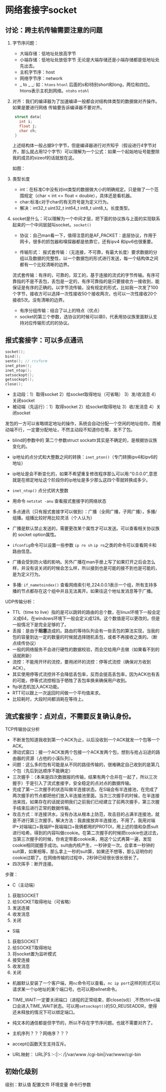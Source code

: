 # 网络套接字socket

## 讨论：跨主机传输需要注意的问题
1. 字节序问题：
   - 大端存储：低地址处放高字节
   - 小端存储：低地址处放低字节
无论是大端存储还是小端存储都是低地址处先出去。
   - 主机字节序：host
   - 网络字节序：network
   - _ to _ _: 如：```htons``` ```htonl``` 后面的s和l待别short和long，两位和四位。htons表示主机到网络。```ntohs``` ```ntohl```
2. 对齐：我们的编译器为了加速编译一般都会对结构体类型的数据做对齐操作。如果是要进行网络
   传输要告诉编译器不要对齐。
   ```cpp
    struct data{
      int i;
      float j;
      char ch;
    }
   ```
   上述结构体一般占据9个字节，但是编译器进行对齐知乎（假设进行4字节对齐，那么就占用12个字节）可以理解为一个公式：如果一个起始地址号能整除我的成员的sizeof的话就放在这。
  
   如图：

3. 类型长度
   - int：在标准C中没有对int类型的数据做大小的明确规定。只是做了一个范围规定（char < int <= float < double），具体还是看机器。 
   - char:标准c对于char的有无符号是为定义行为。
   - 解决：int32_t uint32_t int64_t int8_t uint8_t。长度类型。


4. socket是什么：可以理解为一个中间才层，把下面的协议族与上面的实现联系起来的一个中间层就叫socket。```socket()```
   - 协议：自己man看一下，值得注意的是AF_PACKET：底层协议，作用于网卡，很多的抓包器和嗅探器都是依靠它，还有ipv4 和ipv6也很重要。
  
   - 传输形式：
   报式套传输：（无连接，不可靠，有最大长度）要求数据的分组以及数据的完整性，以一个数据包的形式进行发送，每一个结构体之间都有一个比较清晰的边界。

   流式套传输：有序的，可靠的，双工的，基于连接的流式的字节传输。有序可靠指的不是不丢包，丢包是一定的，有序可靠指的是只要接收方一接收到，能保证是有序的正确的。以字节流传输，没有规定的形式，比如我一次发了100个字节，接收方可以选择一次性接收50个接收两次，也可以一次性接收20个接收5次。没有清晰的边界。

   - 有序分组传输：结合了以上的特点（优点）
   - socket的第三个参数，选协议的时候可以填0，代表用协议族里面默认支持对应传输形式的的协议。

## 报式套接字：可以多点通讯
   ```cpp
   socket();
   bind();
   sento(); // rcvform
   inet_pton();
   inet_ntop();
   setsockopt();
   getsockopt();
   close();
   ```

   - 主动段：1）取得socket 2）给socket取得地址（可省略） 3）发/收消息 4）关闭socket
   - 被动端（先运行）：1）取得socket 2）给socket取得地址 3）收/发消息 4）关闭socket

   发包的一方可以省略绑定地址的操作，系统会自动分配一个空闲的地址给你，而被动端不行，一定要分配地址，不然主动段不知道你在哪，发不了包。

   - blind的参数中的 第二个参数struct sockattr其实是不确定的，是根据协议族变化的。

   - ip地址的点分式和大整数之间的转换：```inet_pton()```（专门转换ipv4和ipv6的地址）
   - ip地址是会不断变化的，如果不希望重复修改程序那么可以用:"0.0.0.0",意思就是在绑定地址这个阶段你的ip地址是多少那么这四个零就转换成多少。
   - ```inet_ntop()``` 点分式转大整数
   - 用命令 ```netstat -anu``` 查看报式套接字的网络状态
   - 多点通讯（只有报式套接字可以做到）：广播（全网广播，子网广播），多播/组播。组播比较好用比较灵活（个人认为）
   - 广播是默认禁止发送的，需要更改某个属性才可以发送。可以查看相关协议族的 socket option属性。
   - ```ifconfig```命令可以设置一些参数 ```ip ro sh``` ```ip ro```之类的命令可以查看网卡和路由信息。 
   - 广播会受到防火墙的影响。另外广播在man手册上写了如果打开之后会怎么样，并没有说关闭的时候会怎么样，所以接到也是可能的接不到也是可能的，是为定义行为。
   - 多播: ```if_nametoindex()``` 查看网络索引号,224.0.0.1表示一个组，所有支持多播的节点都存在这个组中并且无法离开。如果往这个地址发消息等于广播。

UDP传输分析：
   - TTL（time to live）指的是可以跳转的路由的总个数，在linux环境下一般会定义成64，在windows环境下一般会定义成128。这个数值是可以更改的。但是一般情况下是完全足够的了。
   - 丢报：是由于**阻塞**造成的。路由的等待队列会有一些丢包的算法实现，当我的包的容量到达一定的数量的时候就选择随机丢包，或者不再接收之类的。（断点续传协议）
   - 一般的网络服务不会进行硬性的数据校验，而会交给用户去做（如果看不到的话就刷新）
   - 流控：不能用开环的流控，要用闭环的流控：停等式流控（确保对方收到ACK）。
   - 其实使用停等式流控并不会降低丢包率，反而会提高丢包率，因为ACK也有丢的可能，停等式流控相当于牺牲了丢包率换来确保用户收到。
   - ftp状态机加入ACK功能。
   - RTT可以跟上一次返回时间做一个平均值来求。
   - 比较耗时，大段时间都消耗在等待上。

## 流式套接字：点对点，不需要反复确认身份。
TCP传输协议分析
   - 不断发包知道我收到第一个ACK为止，以后没收到一个ACK就发一个包等一个ACK。
   - 滑动式窗口：接一个ACK发两个包接一个ACK发两个包，想到与抢占沿途的路由器的资源（占他的小溪队列）。
   - 问题：这么多的包有可能是从不同的路径传输的，很难确定自己收到的是第几个包（先后到达顺序不能确定）
   - 三次握手：（本来是四次数据报的传输，结果有两个合并在一起了，所以三次握手）于是引入了流式套接字，安全稳定的点对点的数据传输。
   - 完成了第一二次握手的状态叫做半连接状态。在S端会有半连接池，在完成了两次握手的节点都把他们放入半连接池里面。当次三次握手的时候，在半连接池来找，如果存在的话就说明我们之前我们已经建立了前两次握手，第三次握手结束后进行正常的数据传输。
   - 攻击方式：半连接洪水，没有办法从根本上防范，攻击目的占满半连接池，就是不进行第三次握手。解决方法：我直接放弃半连接池，不用了。我用对端IP+对端端口+我端IP+我端端口+我俩都用的PROTOl，用上述的值和杂质sult进行哈希，得到的内容叫做cookie。在第二次握手的时候把cookie也送过去，当第三次握手的时候，你肯定带着cookie来，用这个公式再算一遍，发现cookie相同就握手成功。sult由内核产生，一秒钟变一次。会拿本一秒钟的sult算，如果相等，那么拿上一秒的sult算，如果还不想等，那么证明你的cookie过期了。在网络传输的过程中，2秒钟已经很长很长很长了。
   - 四次挥手：断开连接。

步骤：
   - C（主动端）
   1. 获取SOCKET
   2. 给SOCKET取得地址（可省略）
   3. 发送连接
   4. 收发消息
   5. 关闭


   - S端
   1. 获取SOCKET
   2. 给SOCKET取得地址
   3. 将socket置为监听模式
   4. 接受连接
   5. 收发消息
   6. 关闭

 - 机器默认安装了一个客户端，用```nc```命令可以查看。```nc ip port```这样的形式可以请求某一个ip地址的某个端口号。也可以用tellnet命令。
 - TIME_WAIT:一定要关闭端口（进程的正常结束，即close(sd)）,不然ctrl+c端口会进入TIME_WAIT状态。可以用```setsockopt()```的SO_REUSEADDR，使得还未释放的情况下可以绑定端口。

 - 纯文本的通信都是但字节的，所以不存在字节序问题。也就不需要对齐了。
 - 主机序列？？？网络序？？？
 - accept()函数天生支持互斥。
 - URL映射： 
   URL|FS
   :-:|:-:
   /|/var/www
   /cgi-bin|/var/www/cgi-bin

## 初始化级别
级别：默认值 配置文件 环境变量 命令行参数
